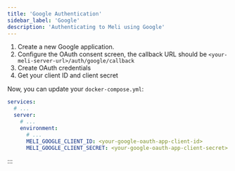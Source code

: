 ```yaml
---
title: 'Google Authentication'
sidebar_label: 'Google'
description: 'Authenticating to Meli using Google'
---
```


1. Create a new Google application.
1. Configure the OAuth consent screen, the callback URL should be `<your-meli-server-url>/auth/google/callback`
1. Create OAuth credentials
1. Get your client ID and client secret

Now, you can update your `docker-compose.yml`:

```yaml
services:
  # ...
  server:
    # ...
    environment:
      # ...
      MELI_GOOGLE_CLIENT_ID: <your-google-oauth-app-client-id>
      MELI_GOOGLE_CLIENT_SECRET: <your-google-oauth-app-client-secret>
``` 

:::
